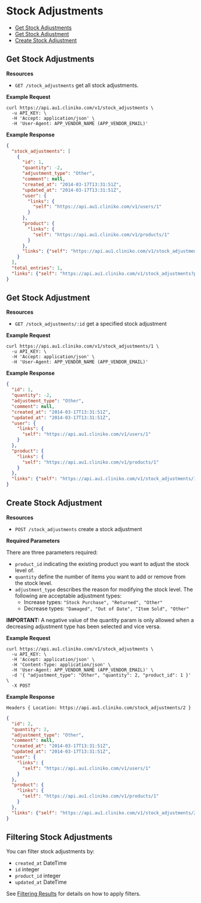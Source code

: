 Stock Adjustments
============
* [Get Stock Adjustments](#get-stock-adjustments "This will return all stock adjustments.")
* [Get Stock Adjustment](#get-stock-adjustment "This will return a specified stock adjustment.")
* [Create Stock Adjustment](#create-stock-adjustment "This will create a stock adjustment.")

Get Stock Adjustments
----------------

**Resources**
* ```GET /stock_adjustments``` get all stock adjustments.

**Example Request**
```shell
curl https://api.au1.cliniko.com/v1/stock_adjustments \
  -u API_KEY: \
  -H 'Accept: application/json' \
  -H 'User-Agent: APP_VENDOR_NAME (APP_VENDOR_EMAIL)'
```

**Example Response**
```json
{
  "stock_adjustments": [
    {
      "id": 1,
      "quantity": -2,
      "adjustment_type": "Other",
      "comment": null,
      "created_at": "2014-03-17T13:31:51Z",
      "updated_at": "2014-03-17T13:31:51Z",
      "user": {
        "links": {
          "self": "https://api.au1.cliniko.com/v1/users/1"
        }
      },
      "product": {
        "links": {
          "self": "https://api.au1.cliniko.com/v1/products/1"
        }
      },
      "links": {"self": "https://api.au1.cliniko.com/v1/stock_adjustments/1"}
    }
  ],
  "total_entries": 1,
  "links": {"self": "https://api.au1.cliniko.com/v1/stock_adjustments?page=1"}
}
```

Get Stock Adjustment
------------

**Resources**
* ```GET /stock_adjustments/:id``` get a specified stock adjustment

**Example Request**
```shell
curl https://api.au1.cliniko.com/v1/stock_adjustments/1 \
  -u API_KEY: \
  -H 'Accept: application/json' \
  -H 'User-Agent: APP_VENDOR_NAME (APP_VENDOR_EMAIL)'
```

**Example Response**
```json
{
  "id": 1,
  "quantity": -2,
  "adjustment_type": "Other",
  "comment": null,
  "created_at": "2014-03-17T13:31:51Z",
  "updated_at": "2014-03-17T13:31:51Z",
  "user": {
    "links": {
      "self": "https://api.au1.cliniko.com/v1/users/1"
    }
  },
  "product": {
    "links": {
      "self": "https://api.au1.cliniko.com/v1/products/1"
    }
  },
  "links": {"self": "https://api.au1.cliniko.com/v1/stock_adjustments/1"}
}
```

Create Stock Adjustment
----------------
**Resources**
* ```POST /stock_adjustments``` create a stock adjustment

**Required Parameters**

 There are three parameters required:
 * `product_id` indicating the existing product you want to adjust the stock level of.
 * `quantity` define the number of items you want to add or remove from the stock level.
 * `adjustment_type` describes the reason for modifying the stock level. The following are acceptable adjustment types:
   * Increase types: `"Stock Purchase", "Returned", "Other"`
   * Decrease types: `"Damaged", "Out of Date", "Item Sold", "Other"`

**IMPORTANT:** A negative value of the quantity param is only allowed when a decreasing adjustment type has been selected and vice versa.

**Example Request**
```shell
curl https://api.au1.cliniko.com/v1/stock_adjustments \
  -u API_KEY: \
  -H 'Accept: application/json' \
  -H 'Content-Type: application/json' \
  -H 'User-Agent: APP_VENDOR_NAME (APP_VENDOR_EMAIL)' \
  -d '{ "adjustment_type": "Other", "quantity": 2, "product_id": 1 }' \
  -X POST
```
**Example Response**
```
Headers { Location: https://api.au1.cliniko.com/stock_adjustments/2 }
```
```json
{
  "id": 2,
  "quantity": 2,
  "adjustment_type": "Other",
  "comment": null,
  "created_at": "2014-03-17T13:31:51Z",
  "updated_at": "2014-03-17T13:31:51Z",
  "user": {
    "links": {
      "self": "https://api.au1.cliniko.com/v1/users/1"
    }
  },
  "product": {
    "links": {
      "self": "https://api.au1.cliniko.com/v1/products/1"
    }
  },
  "links": {"self": "https://api.au1.cliniko.com/v1/stock_adjustments/2"}
}
```

Filtering Stock Adjustments
----------------

You can filter stock adjustments by:
* ```created_at``` DateTime
* ```id``` integer
* ```product_id``` integer
* ```updated_at``` DateTime

See [Filtering Results](https://github.com/redguava/cliniko-api#filtering-results) for details on how to apply filters.
